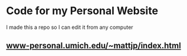 # Code for my Personal Website
I made this a repo so I can edit it from any computer
## www-personal.umich.edu/~mattjp/index.html
